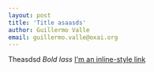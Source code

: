 ```yaml
---
layout: post 
title: 'Title asaasds'
author: Guillermo Valle
email: guillermo.valle@oxai.org
---
```


Theasdsd *Bold* _Iass_ [I'm an inline-style link](https://www.google.com)
